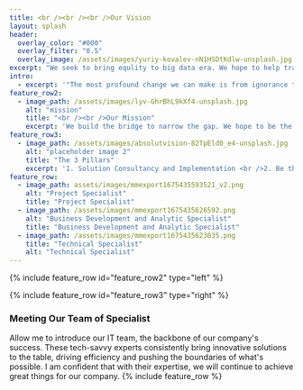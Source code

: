 ```yaml
---
title: <br /><br /><br />Our Vision
layout: splash
header:
  overlay_color: "#000"
  overlay_filter: "0.5"
  overlay_image: /assets/images/yuriy-kovalev-nN1HSDtKdlw-unsplash.jpg
excerpt: "We seek to bring equlity to big data era. We hope to help tradition company to uplift their business to challenge against the digital world. Seeing the other end of the Horizon. <br/><br /><br />"
intro: 
  - excerpt: '"The most profound change we can make is from ignorance to awareness." - *Steven Wright*'
feature_row2:
  - image_path: /assets/images/lyv-GhrBhL9kXf4-unsplash.jpg
    alt: "mission"
    title: "<br /><br />Our Mission"
    excerpt: 'We build the bridge to narrow the gap. We hope to be the bridge of the tradition business and be a lighthouse to set sail in this fast changing world. '
feature_row3:
  - image_path: /assets/images/absolutvision-82TpEld0_e4-unsplash.jpg
    alt: "placeholder image 2"
    title: "The 3 Pillars"
    excerpt: '1. Solution Consultancy and Implementation <br />2. Be the Educator <br />3. Huamn Resource'
feature_row:
  - image_path: assets/images/mmexport1675435593521_v2.png
    alt: "Project Specialist"
    title: "Project Specialist"
  - image_path: /assets/images/mmexport1675435626592.png
    alt: "Business Development and Analytic Specialist"
    title: "Business Development and Analytic Specialist"
  - image_path: /assets/images/mmexport1675435623035.png
    title: "Technical Specialist"
    alt: "Technical Specialist"
---
```


{% include feature_row id="feature_row2" type="left" %}

{% include feature_row id="feature_row3" type="right" %}

<h3>Meeting Our Team of Specialist</h3>
Allow me to introduce our IT team, the backbone of our company's success. These tech-savvy experts consistently bring innovative solutions to the table, driving efficiency and pushing the boundaries of what's possible. I am confident that with their expertise, we will continue to achieve great things for our company.
{% include feature_row %}